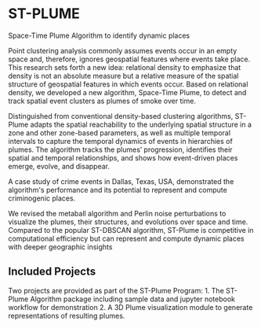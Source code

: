 # ST-PLUME
Space-Time Plume Algorithm to identify dynamic places

Point clustering analysis commonly assumes events occur in an empty space and, therefore, ignores geospatial features where events take place.
This research sets forth a new idea: relational density to emphasize that density is not an absolute measure but a relative measure of the spatial structure of geospatial features in which events occur.
Based on relational density, we developed a new algorithm, Space-Time Plume, to detect and track spatial event clusters as plumes of smoke over time. 

Distinguished from conventional density-based clustering algorithms, ST-Plume adapts the spatial reachability to the underlying spatial structure in a zone and other zone-based parameters, as well as multiple temporal intervals to capture the temporal dynamics of events in hierarchies of plumes.
The algorithm tracks the plumes’ progression, identifies their spatial and temporal relationships, and shows how event-driven places emerge, evolve, and disappear.

A case study of crime events in Dallas, Texas, USA, demonstrated the algorithm's performance and its potential to represent and compute criminogenic places.

We revised the metaball algorithm and Perlin noise perturbations to visualize the plumes, their structures, and evolutions over space and time. 
Compared to the popular ST-DBSCAN algorithm, ST-Plume is competitive in computational efficiency but can represent and compute dynamic places with deeper geographic insights


## Included Projects

Two projects are provided as part of the ST-Plume Program:
    1. The ST-Plume Algorithm package including sample data and jupyter notebook workflow for demonstration
    2. A 3D Plume visualization module to generate representations of resulting plumes.